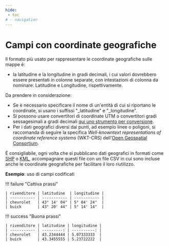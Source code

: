 ```yaml
---
hide:
 - toc
# - navigation
---
```


# Campi con coordinate geografiche

Il formato più usato per rappresentare le coordinate geografiche sulle mappe è:

  - la latitudine e la longitudine in gradi decimali, i cui valori dovrebbero essere presentati in colonne separate, con intestazioni di colonna da nominare: Latitudine e Longitudine, rispettivamente.

Da prendere in considerazione:

  - Se è necessario specificare il nome di un'entità di cui si riportano le coordinate, si usano i suffissi "\_latitudine" e "\_longitudine".
  - Si possono usare convertitori di coordinate UTM o convertitori gradi sessagesimali a gradi decimali [qui uno strumento per conversione](https://www.latlong.net/degrees-minutes-seconds-to-decimal-degrees).
  - Per i dati geografici diversi dai punti, ad esempio linee o poligoni, si raccomanda di seguire la specifica *Well-knowntext representations of coordinate reference systems* (WKT-CRS) dell'[Open Geospatial Consortium](https://www.opengeospatial.org/standards/wkt-crs).

È consigliabile, ogni volta che si pubblicano dati geografici in formati come [SHP](https://es.wikipedia.org/wiki/Shapefile) o [KML](https://es.wikipedia.org/wiki/KML), accompagnare questi file con un file CSV in cui sono incluse anche le coordinate geografiche per facilitare il loro riutilizzo.

**Esempio**: uso di campi codificati

!!! failure "Cattiva prassi"


    | rivenditore | latitudine  | longitudine |
    | ----------- | ----------- | ----------- |
    | chevrolet   | 43° 14' 04" | 5° 04' 24"  |
    | buick       | 43° 20' 44" | 5° 14' 14"  |


!!! success "Buona prassi"

    | rivenditore | latitudine | longitudine |
    | ----------- | ---------: | ----------: |
    | chevrolet   | 43.2344444 | 5.07333333  |
    | buick       | 43.3455555 | 5.23722222  |

